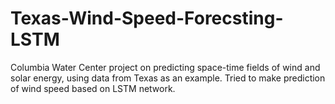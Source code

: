 # Texas-Wind-Speed-Forecsting-LSTM
Columbia Water Center project on predicting space-time fields of wind and solar energy, using data from Texas as an example. Tried to make prediction of wind speed based on LSTM network.
